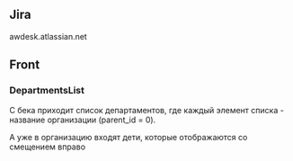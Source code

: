 ## Jira
awdesk.atlassian.net


## Front

### DepartmentsList
С бека приходит список департаментов, 
где каждый элемент списка - название организации (parent_id = 0). 

А уже в организацию входят дети, которые отображаются со смещением вправо